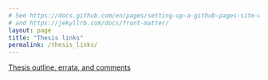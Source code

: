 ```yaml
---
# See https://docs.github.com/en/pages/setting-up-a-github-pages-site-with-jekyll/adding-content-to-your-github-pages-site-using-jekyll
# and https://jekyllrb.com/docs/front-matter/
layout: page
title: "Thesis links"
permalink: /thesis_links/
---
```


[Thesis outline, errata, and comments](https://wangyangvictor.github.io/supplements_to_thesis_papers/Thesis_outline_errata_comments.pdf)

